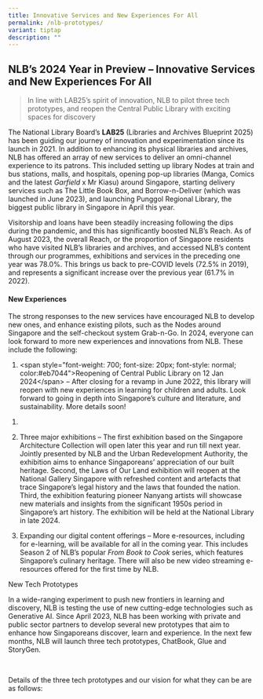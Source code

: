 ```yaml
---
title: Innovative Services and New Experiences For All
permalink: /nlb-prototypes/
variant: tiptap
description: ""
---
```

<h2><strong>NLB’s 2024 Year in Preview – Innovative Services and New Experiences For All</strong></h2><p></p><blockquote><p>In line with LAB25’s spirit of innovation, NLB to pilot three tech prototypes, and reopen the Central Public Library with exciting spaces for discovery</p></blockquote><p></p><p>The National Library Board’s <strong>LAB25</strong> (Libraries and Archives Blueprint 2025) has been guiding our journey of innovation and experimentation since its launch in 2021. In addition to enhancing its physical libraries and archives, NLB has offered an array of new services to deliver an omni-channel experience to its patrons. This included setting up library Nodes at train and bus stations, malls, and hospitals, opening pop-up libraries (Manga, Comics and the latest <em>Garfield </em>x Mr Kiasu) around Singapore, starting delivery services such as The Little Book Box, and Borrow-n-Deliver (which was launched in June 2023), and launching Punggol Regional Library, the biggest public library in Singapore in April this year.</p><p></p><p>Visitorship and loans have been steadily increasing following the dips during the pandemic, and this has significantly boosted NLB’s Reach. As of August 2023, the overall Reach, or the proportion of Singapore residents who have visited NLB’s libraries and archives, and accessed NLB’s content through our programmes, exhibitions and services in the preceding one year was 78.0%. This brings us back to pre-COVID levels (72.5% in 2019), and represents a significant increase over the previous year (61.7% in 2022).</p><p></p><h4><strong>New Experiences</strong></h4><p>The strong responses to the new services have encouraged NLB to develop new ones, and enhance existing pilots, such as the Nodes around Singapore and the self-checkout system Grab-n-Go. In 2024, everyone can look forward to more new experiences and innovations from NLB. These include the following:</p><ol data-tight="true" class="tight"><li><p>&lt;span style="font-weight: 700; font-size: 20px; font-style: normal; color:#eb7044"&gt;Reopening of Central Public Library on 12 Jan 2024&lt;/span&gt; – After closing for a revamp in June 2022, this library will reopen with new experiences in learning for children and adults. Look forward to going in depth into Singapore’s culture and literature, and sustainability. More details soon!</p></li></ol><ol data-tight="true" class="tight"><li><p></p></li><li><p>Three major exhibitions – The first exhibition based on the Singapore Architecture Collection will open later this year and run till next year. Jointly presented by NLB and the Urban Redevelopment Authority, the exhibition aims to enhance Singaporeans’ appreciation of our built heritage. Second, the Laws of Our Land exhibition will reopen at the National Gallery Singapore with refreshed content and artefacts that trace Singapore’s legal history and the laws that founded the nation. Third, the exhibition featuring pioneer Nanyang artists will showcase new materials and insights from the significant 1950s period in Singapore’s art history. The exhibition will be held at the National Library in late 2024.</p><p></p></li><li><p>Expanding our digital content offerings – More e-resources, including for e-learning, will be available for all in the coming year. This includes Season 2 of NLB’s popular <em>From Book to Cook</em> series, which features Singapore’s culinary heritage. There will also be new video streaming e-resources&nbsp;offered for the first time by NLB.</p></li></ol><p></p><p>New Tech Prototypes</p><p></p><p>In a wide-ranging experiment to push new frontiers in learning and discovery, NLB is testing the use of new cutting-edge technologies such as Generative AI. Since April 2023, NLB has been working with private and public sector partners to develop several new prototypes that aim to enhance how Singaporeans discover, learn and experience. In the next few months, NLB will launch three tech prototypes, ChatBook, Glue and StoryGen.</p><p>&nbsp;</p><p></p><p>Details of the three tech prototypes and our vision for what they can be are as follows:</p>